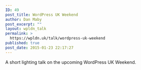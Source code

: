 ```yaml
---
ID: 49
post_title: WordPress UK Weekend
author: Dan Maby
post_excerpt: ""
layout: wpldn_talk
permalink: >
  https://wpldn.uk/talk/wordpress-uk-weekend
published: true
post_date: 2015-01-23 22:17:27
---
```

A short lighting talk on the upcoming WordPress UK Weekend.